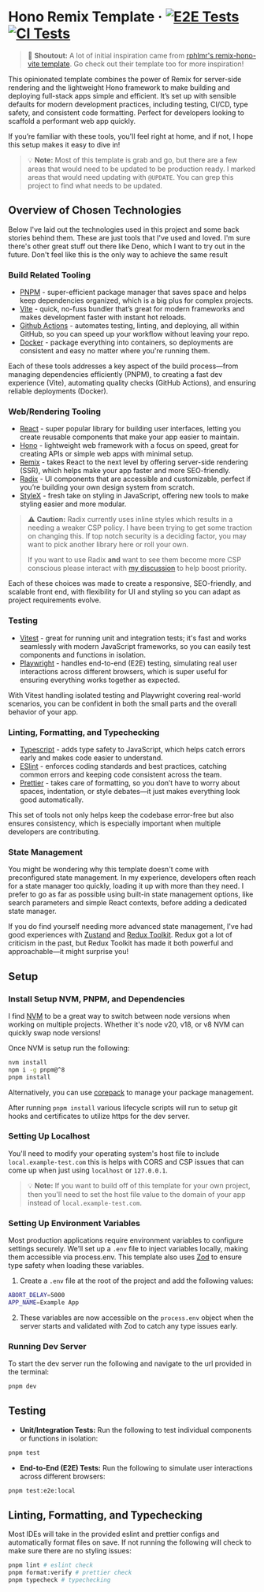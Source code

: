 # Hono Remix Template &middot; [![E2E Tests](https://github.com/prests/hono-remix-template/actions/workflows/e2e.yaml/badge.svg?branch=main&event=push)](https://github.com/prests/hono-remix-template/actions/workflows/e2e.yaml?query=branch:main+event:push) [![CI Tests](https://github.com/prests/hono-remix-template/actions/workflows/ci.yaml/badge.svg?branch=main)](https://github.com/prests/hono-remix-template/actions/workflows/ci.yaml?query=branch:main+event:push)

> 📢 **Shoutout:** A lot of initial inspiration came from
> [rphlmr's remix-hono-vite template](https://github.com/rphlmr/remix-hono-vite). Go check out their template too for
> more inspiration!

This opinionated template combines the power of Remix for server-side rendering and the lightweight Hono framework to
make building and deploying full-stack apps simple and efficient. It’s set up with sensible defaults for modern
development practices, including testing, CI/CD, type safety, and consistent code formatting. Perfect for developers
looking to scaffold a performant web app quickly.

If you’re familiar with these tools, you'll feel right at home, and if not, I hope this setup makes it easy to dive in!

> 💡 **Note:** Most of this template is grab and go, but there are a few areas that would need to be updated to be
> production ready. I marked areas that would need updating with `@UPDATE`. You can grep this project to find what needs
> to be updated.

## Overview of Chosen Technologies

Below I've laid out the technologies used in this project and some back stories behind them. These are just tools that
I've used and loved. I'm sure there's other great stuff out there like Deno, which I want to try out in the future.
Don't feel like this is the only way to achieve the same result

### Build Related Tooling

- [PNPM](https://pnpm.io/) - super-efficient package manager that saves space and helps keep dependencies organized,
  which is a big plus for complex projects.
- [Vite](https://vite.dev/) - quick, no-fuss bundler that’s great for modern frameworks and makes development faster
  with instant hot reloads.
- [Github Actions](https://github.com/features/actions) - automates testing, linting, and deploying, all within GitHub,
  so you can speed up your workflow without leaving your repo.
- [Docker](https://www.docker.com/) - package everything into containers, so deployments are consistent and easy no
  matter where you're running them.

Each of these tools addresses a key aspect of the build process—from managing dependencies efficiently (PNPM), to
creating a fast dev experience (Vite), automating quality checks (GitHub Actions), and ensuring reliable deployments
(Docker).

### Web/Rendering Tooling

- [React](https://react.dev/) - super popular library for building user interfaces, letting you create reusable
  components that make your app easier to maintain.
- [Hono](https://hono.dev/) - lightweight web framework with a focus on speed, great for creating APIs or simple web
  apps with minimal setup.
- [Remix](https://remix.run/) - takes React to the next level by offering server-side rendering (SSR), which helps make
  your app faster and more SEO-friendly.
- [Radix](https://www.radix-ui.com/primitives) - UI components that are accessible and customizable, perfect if you’re
  building your own design system from scratch.
- [StyleX](https://stylexjs.com/docs/learn/) - fresh take on styling in JavaScript, offering new tools to make styling
  easier and more modular.

> ⚠️ **Caution:** Radix currently uses inline styles which results in a needing a weaker CSP policy. I have been trying
> to get some traction on changing this. If top notch security is a deciding factor, you may want to pick another
> library here or roll your own.
>
> If you want to use Radix **and** want to see them become more CSP conscious please interact with
> [my discussion](https://github.com/radix-ui/primitives/discussions/3130) to help boost priority.

Each of these choices was made to create a responsive, SEO-friendly, and scalable front end, with flexibility for UI and
styling so you can adapt as project requirements evolve.

### Testing

- [Vitest](https://vitest.dev/) - great for running unit and integration tests; it's fast and works seamlessly with
  modern JavaScript frameworks, so you can easily test components and functions in isolation.
- [Playwright](https://playwright.dev/) - handles end-to-end (E2E) testing, simulating real user interactions across
  different browsers, which is super useful for ensuring everything works together as expected.

With Vitest handling isolated testing and Playwright covering real-world scenarios, you can be confident in both the
small parts and the overall behavior of your app.

### Linting, Formatting, and Typechecking

- [Typescript](https://www.typescriptlang.org/) - adds type safety to JavaScript, which helps catch errors early and
  makes code easier to understand.
- [ESlint](https://eslint.org/) - enforces coding standards and best practices, catching common errors and keeping code
  consistent across the team.
- [Prettier](https://prettier.io/) - takes care of formatting, so you don’t have to worry about spaces, indentation, or
  style debates—it just makes everything look good automatically.

This set of tools not only helps keep the codebase error-free but also ensures consistency, which is especially
important when multiple developers are contributing.

### State Management

You might be wondering why this template doesn't come with preconfigured state management. In my experience, developers
often reach for a state manager too quickly, loading it up with more than they need. I prefer to go as far as possible
using built-in state management options, like search parameters and simple React contexts, before adding a dedicated
state manager.

If you do find yourself needing more advanced state management, I've had good experiences with
[Zustand](https://zustand.docs.pmnd.rs/getting-started/introduction) and [Redux Toolkit](https://redux-toolkit.js.org/).
Redux got a lot of criticism in the past, but Redux Toolkit has made it both powerful and approachable—it might surprise
you!

## Setup

### Install Setup NVM, PNPM, and Dependencies

I find [NVM](https://github.com/nvm-sh/nvm) to be a great way to switch between node versions when working on multiple
projects. Whether it's node v20, v18, or v8 NVM can quickly swap node versions!

Once NVM is setup run the following:

```sh
nvm install
npm i -g pnpm@^8
pnpm install
```

Alternatively, you can use [corepack](https://github.com/nodejs/corepack) to manage your package management.

After running `pnpm install` various lifecycle scripts will run to setup git hooks and certificates to utilize https for
the dev server.

### Setting Up Localhost

You'll need to modify your operating system's host file to include `local.example-test.com` this is helps with CORS and
CSP issues that can come up when just using `localhost` or `127.0.0.1`.

> 💡 **Note:** If you want to build off of this template for your own project, then you'll need to set the host file
> value to the domain of your app instead of `local.example-test.com`.

### Setting Up Environment Variables

Most production applications require environment variables to configure settings securely. We’ll set up a `.env` file to
inject variables locally, making them accessible via process.env. This template also uses [Zod](https://zod.dev/) to
ensure type safety when loading these variables.

1. Create a `.env` file at the root of the project and add the following values:

```sh
ABORT_DELAY=5000
APP_NAME=Example App
```

2. These variables are now accessible on the `process.env` object when the server starts and validated with Zod to catch
   any type issues early.

### Running Dev Server

To start the dev server run the following and navigate to the url provided in the terminal:

```sh
pnpm dev
```

## Testing

- **Unit/Integration Tests:** Run the following to test individual components or functions in isolation:

```sh
pnpm test
```

- **End-to-End (E2E) Tests:** Run the following to simulate user interactions across different browsers:

```sh
pnpm test:e2e:local
```

## Linting, Formatting, and Typechecking

Most IDEs will take in the provided eslint and prettier configs and automatically format files on save. If not running
the following will check to make sure there are no styling issues:

```sh
pnpm lint # eslint check
pnpm format:verify # prettier check
pnpm typecheck # typechecking
```
